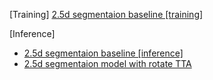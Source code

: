[Training]
[2.5d segmentaion baseline [training]](https://www.kaggle.com/code/tanakar/2-5d-segmentaion-baseline-training)

[Inference]
- [2.5d segmentaion baseline [inference]](https://www.kaggle.com/code/tanakar/2-5d-segmentaion-baseline-inference)
- [2.5d segmentaion model with rotate TTA](https://www.kaggle.com/code/krishnaharish/2-5d-segmentaion-model-with-rotate-tta)